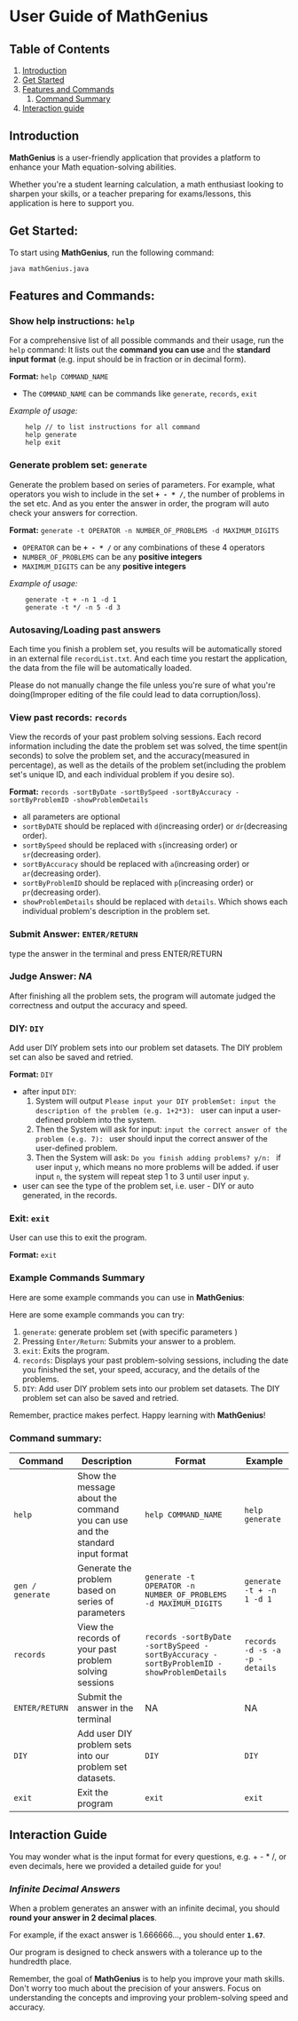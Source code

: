 # User Guide of MathGenius

## Table of Contents
1. [Introduction](#introduction)
2. [Get Started](#get-started)
3. [Features and Commands](#features-and-commands)
   1. [Command Summary](#command-summary)
4. [Interaction guide](#interaction-guide)

## Introduction

**MathGenius** is a user-friendly application that provides a platform to enhance your Math equation-solving abilities. 

Whether you're a student learning calculation, a math enthusiast looking to sharpen your skills, or a teacher preparing for exams/lessons, this application is here to support you.

## Get Started:

To start using **MathGenius**, run the following command: 
```
java mathGenius.java
```

## Features and Commands:

### Show help instructions: `help`

For a comprehensive list of all possible commands and their usage, run the `help` command: It lists out the **command you can use** and the **standard input format** (e.g. input should be in fraction or in decimal form).

**Format:** `help COMMAND_NAME`
- The `COMMAND_NAME` can be commands like `generate`, `records`, `exit`
  
*Example of usage:*
```
	help // to list instructions for all command
	help generate
	help exit
```
### Generate problem set: `generate`
Generate the problem based on series of parameters. For example, what operators you wish to include in the set **`+ - * /`**, the number of problems in the set etc. And as you enter the answer in order, the program will auto check your answers for correction.

**Format:** `generate -t OPERATOR -n NUMBER_OF_PROBLEMS -d MAXIMUM_DIGITS`

- `OPERATOR` can be **`+ - * /`** or any combinations of these 4 operators
- `NUMBER_OF_PROBLEMS` can be any **positive integers** 
- `MAXIMUM_DIGITS` can be any **positive integers**

*Example of usage:*

```
	generate -t + -n 1 -d 1
	generate -t */ -n 5 -d 3
```

### Autosaving/Loading past answers

Each time you finish a problem set, you results will be automatically stored in an external file `recordList.txt`. And each time you restart the application, the data from the file will be automatically loaded. 

Please do not manually change the file unless you're sure of what you're doing(Improper editing of the file could lead to data corruption/loss). 

### View past records: `records`

View the records of your past problem solving sessions. Each record information including the date the problem set was solved, the time spent(in seconds) to solve the problem set, and the accuracy(measured in percentage), as well as the details of the problem set(including the problem set's unique ID, and each individual problem if you desire so).

**Format:** `records -sortByDate -sortBySpeed -sortByAccuracy -sortByProblemID -showProblemDetails`

- all parameters are optional
- `sortByDATE` should be replaced with `d`(increasing order) or `dr`(decreasing order).
- `sortBySpeed` should be replaced with `s`(increasing order) or `sr`(decreasing order).
- `sortByAccuracy` should be replaced with `a`(increasing order) or `ar`(decreasing order).
- `sortByProblemID` should be replaced with `p`(increasing order) or `pr`(decreasing order).
- `showProblemDetails` should be replaced with `details`. Which shows each individual problem's description in the problem set.

### Submit Answer: `ENTER/RETURN`

type the answer in the terminal and press ENTER/RETURN

### Judge Answer: *NA*

After finishing all the problem sets, the program will automate judged the correctness and output the accuracy and speed.

### DIY: `DIY`

Add user DIY problem sets into our problem set datasets. The DIY problem set can also be saved and retried.

**Format:** `DIY`

- after input `DIY`:
  1. System will output 
   `Please input your DIY problemSet:
    input the description of the problem (e.g. 1+2*3): `
    user can input a user-defined problem into the system.
  2. Then the System will ask for input:
    `input the correct answer of the problem (e.g. 7): `
    user should input the correct answer of the user-defined problem.
  3. Then the System will ask:
    `Do you finish adding problems? y/n: `
    if user input `y`, which means no more problems will be added.
    if user input `n`, the system will repeat step 1 to 3 until user input `y`.
- user can see the type of the problem set, i.e. user - DIY or auto generated, in the records.

### Exit: `exit`

User can use this to exit the program.

**Format:** `exit`

### Example Commands Summary
Here are some example commands you can use in **MathGenius**:

Here are some example commands you can try:
1. `generate`: generate problem set (with specific parameters )
2. Pressing `Enter/Return`: Submits your answer to a problem.
3. `exit`: Exits the program.
4. `records`: Displays your past problem-solving sessions, including the date you finished the set, your speed, accuracy, and the details of the problems.
5. `DIY`: Add user DIY problem sets into our problem set datasets. The DIY problem set can also be saved and retried.

Remember, practice makes perfect. Happy learning with **MathGenius**!

### Command summary:

| Command          | Description | Format                                                                                  | Example                        |
|------------------|-------------|-----------------------------------------------------------------------------------------|--------------------------------|
| `help`           | Show the message about the command you can use and the standard input format | `help COMMAND_NAME`                                                                     | `help generate`                |
| `gen / generate` | Generate the problem based on series of parameters | `generate -t OPERATOR -n NUMBER_OF_PROBLEMS -d MAXIMUM_DIGITS`                          | `generate -t + -n 1 -d 1`      |
| `records`        | View the records of your past problem solving sessions | `records -sortByDate -sortBySpeed -sortByAccuracy -sortByProblemID -showProblemDetails` | `records -d -s -a -p -details` |
| `ENTER/RETURN`   | Submit the answer in the terminal | NA | NA                             |
| `DIY`            | Add user DIY problem sets into our problem set datasets. | `DIY` | `DIY`                          |
| `exit`           | Exit the program | `exit`| `exit`                         |

## Interaction Guide

You may wonder what is the input format for every questions, e.g. + - * /, or even decimals, here we provided a detailed guide for you!

### *Infinite Decimal Answers*

When a problem generates an answer with an infinite decimal, you should **round your answer in 2 decimal places**. 

For example, if the exact answer is 1.666666..., you should enter **`1.67`**.

Our program is designed to check answers with a tolerance up to the hundredth place. 

Remember, the goal of **MathGenius** is to help you improve your math skills. Don't worry too much about the precision of your answers. Focus on understanding the concepts and improving your problem-solving speed and accuracy.